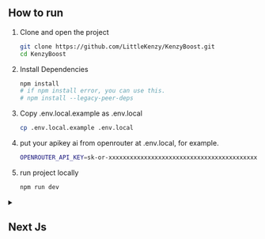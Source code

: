 ## How to run

1. Clone and open the project

    ```bash
    git clone https://github.com/LittleKenzy/KenzyBoost.git
    cd KenzyBoost
    ```

2. Install Dependencies

    ```bash
    npm install
    # if npm install error, you can use this.
    # npm install --legacy-peer-deps 
    ```

3. Copy .env.local.example as .env.local

    ```bash
    cp .env.local.example .env.local
    ```
    
4. put your apikey ai from openrouter at .env.local, for example.
    
   ```bash
   OPENROUTER_API_KEY=sk-or-xxxxxxxxxxxxxxxxxxxxxxxxxxxxxxxxxxxxxxxxxxxxxxxx
   ```

5. run project locally
    
    ```bash
    npm run dev
    ```


<details><summary><h2>Next Js</h2></summary>

This is a [Next.js](https://nextjs.org) project bootstrapped with [`create-next-app`](https://nextjs.org/docs/app/api-reference/cli/create-next-app).

## Getting Started

First, run the development server:

```bash
npm run dev
# or
yarn dev
# or
pnpm dev
# or
bun dev
```

Open [http://localhost:3000](http://localhost:3000) with your browser to see the result.

You can start editing the page by modifying `app/page.tsx`. The page auto-updates as you edit the file.

This project uses [`next/font`](https://nextjs.org/docs/app/building-your-application/optimizing/fonts) to automatically optimize and load [Geist](https://vercel.com/font), a new font family for Vercel.

## Learn More

To learn more about Next.js, take a look at the following resources:

- [Next.js Documentation](https://nextjs.org/docs) - learn about Next.js features and API.
- [Learn Next.js](https://nextjs.org/learn) - an interactive Next.js tutorial.

You can check out [the Next.js GitHub repository](https://github.com/vercel/next.js) - your feedback and contributions are welcome!

## Deploy on Vercel

The easiest way to deploy your Next.js app is to use the [Vercel Platform](https://vercel.com/new?utm_medium=default-template&filter=next.js&utm_source=create-next-app&utm_campaign=create-next-app-readme) from the creators of Next.js.

Check out our [Next.js deployment documentation](https://nextjs.org/docs/app/building-your-application/deploying) for more details.

</details>

